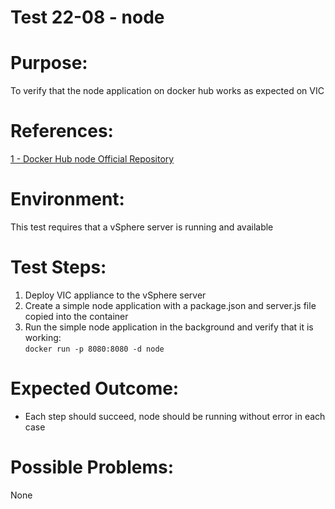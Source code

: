 Test 22-08 - node
=======

# Purpose:
To verify that the node application on docker hub works as expected on VIC

# References:
[1 - Docker Hub node Official Repository](https://hub.docker.com/_/node/)

# Environment:
This test requires that a vSphere server is running and available

# Test Steps:
1. Deploy VIC appliance to the vSphere server
2. Create a simple node application with a package.json and server.js file copied into the container
3. Run the simple node application in the background and verify that it is working:  
`docker run -p 8080:8080 -d node`

# Expected Outcome:
* Each step should succeed, node should be running without error in each case

# Possible Problems:
None
